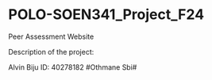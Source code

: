 # POLO-SOEN341_Project_F24
Peer Assessment Website

Description of the project:

Alvin Biju ID: 40278182
#Othmane Sbi#

